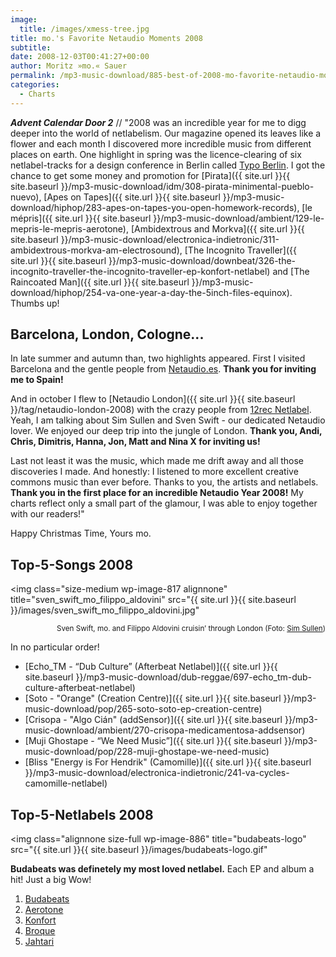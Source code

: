 ```yaml
---
image:
  title: /images/xmess-tree.jpg
title: mo.'s Favorite Netaudio Moments 2008
subtitle: 
date: 2008-12-03T00:41:27+00:00
author: Moritz »mo.« Sauer
permalink: /mp3-music-download/885-best-of-2008-mo-favorite-netaudio-moments
categories:
  - Charts
---
```

***Advent Calendar Door 2*** // "2008 was an incredible year for me to digg deeper into the world of netlabelism. Our magazine opened its leaves like a flower and each month I discovered more incredible music from different places on earth. One highlight in spring was the licence-clearing of six netlabel-tracks for a design conference in Berlin called <a href="http://www.typoberlin.de" target="_blank">Typo Berlin</a>. I got the chance to get some money and promotion for [Pirata]({{ site.url }}{{ site.baseurl }}/mp3-music-download/idm/308-pirata-minimental-pueblo-nuevo), [Apes on Tapes]({{ site.url }}{{ site.baseurl }}/mp3-music-download/hiphop/283-apes-on-tapes-you-open-homework-records), [le mépris]({{ site.url }}{{ site.baseurl }}/mp3-music-download/ambient/129-le-mepris-le-mepris-aerotone), [Ambidextrous and Morkva]({{ site.url }}{{ site.baseurl }}/mp3-music-download/electronica-indietronic/311-ambidextrous-morkva-am-electrosound), [The Incognito Traveller]({{ site.url }}{{ site.baseurl }}/mp3-music-download/downbeat/326-the-incognito-traveller-the-incognito-traveller-ep-konfort-netlabel) and [The Raincoated Man]({{ site.url }}{{ site.baseurl }}/mp3-music-download/hiphop/254-va-one-year-a-day-the-5inch-files-equinox). Thumbs up!<!--more-->

## Barcelona, London, Cologne...

In late summer and autumn than, two highlights appeared. First I visited Barcelona and the gentle people from <a href="http://netaudio.es" target="_blank">Netaudio.es</a>. **Thank you for inviting me to Spain!**

And in october I flew to [Netaudio London]({{ site.url }}{{ site.baseurl }}/tag/netaudio-london-2008) with the crazy people from <a href="http://12rec.net" target="_blank">12rec Netlabel</a>. Yeah, I am talking about Sim Sullen and Sven Swift - our dedicated Netaudio lover. We enjoyed our deep trip into the jungle of London. **Thank you, Andi, Chris, Dimitris, Hanna, Jon, Matt and Nina X for inviting us!**

Last not least it was the music, which made me drift away and all those discoveries I made. And honestly: I listened to more excellent creative commons music than ever before. Thanks to you, the artists and netlabels. **Thank you in the first place for an incredible Netaudio Year 2008!** My charts reflect only a small part of the glamour, I was able to enjoy together with our readers!"

Happy Christmas Time, Yours mo.

## Top-5-Songs 2008

<img class="size-medium wp-image-817 alignnone" title="sven_swift_mo_filippo_aldovini" src="{{ site.url }}{{ site.baseurl }}/images/sven_swift_mo_filippo_aldovini.jpg"

<p style="text-align: right;">
  <small>Sven Swift, mo. and Filippo Aldovini cruisin’ through London (Foto: <a href="http://www.flickr.com/simsullen" target="_blank">Sim Sullen</a>)</small>
</p>

In no particular order!

  * [Echo_TM - “Dub Culture” (Afterbeat Netlabel)]({{ site.url }}{{ site.baseurl }}/mp3-music-download/dub-reggae/697-echo_tm-dub-culture-afterbeat-netlabel)
  * [Soto - "Orange" (Creation Centre)]({{ site.url }}{{ site.baseurl }}/mp3-music-download/pop/265-soto-soto-ep-creation-centre)
  * [Crisopa - "Algo Cián" (addSensor)]({{ site.url }}{{ site.baseurl }}/mp3-music-download/ambient/270-crisopa-medicamentosa-addsensor)
  * [Muji Ghostape - “We Need Music”]({{ site.url }}{{ site.baseurl }}/mp3-music-download/pop/228-muji-ghostape-we-need-music)
  * [Bliss "Energy is For Hendrik" (Camomille)]({{ site.url }}{{ site.baseurl }}/mp3-music-download/electronica-indietronic/241-va-cycles-camomille-netlabel)

## Top-5-Netlabels 2008

<img class="alignnone size-full wp-image-886" title="budabeats-logo" src="{{ site.url }}{{ site.baseurl }}/images/budabeats-logo.gif"

**Budabeats was definetely my most loved netlabel.** Each EP and album a hit! Just a big Wow!

  1. <a href="http://Budabeats.com" target="_blank">Budabeats</a>
  2. <a href="http://Aerotone.net" target="_blank">Aerotone</a>
  3. <a href="http://discoskonfort.com/netlabel/" target="_blank">Konfort</a>
  4. <a href="http://Broque.de" target="_blank">Broque</a>
  5. <a href="http://Jahtari.org" target="_blank">Jahtari </a>